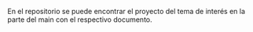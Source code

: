 En el repositorio se puede encontrar el proyecto del tema de interés en la parte del main con el respectivo documento.
